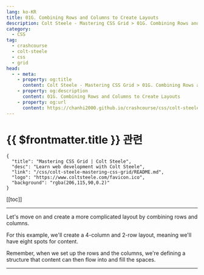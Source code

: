 ```yaml
---
lang: ko-KR
title: 01G. Combining Rows and Columns to Create Layouts
description: Colt Steele - Mastering CSS Grid > 01G. Combining Rows and Columns to Create Layouts
category:
  - CSS
tag: 
  - crashcourse
  - colt-steele
  - css
  - grid
head:
  - - meta:
    - property: og:title
      content: Colt Steele - Mastering CSS Grid > 01G. Combining Rows and Columns to Create Layouts
    - property: og:description
      content: 01G. Combining Rows and Columns to Create Layouts
    - property: og:url
      content: https://chanhi2000.github.io/crashcourse/css/colt-steele-mastering-css-grid/01G.html
---
```


# {{ $frontmatter.title }} 관련

```component VPCard
{
  "title": "Mastering CSS Grid | Colt Steele",
  "desc": "Learn web development with Colt Steele",
  "link": "/css/colt-steele-mastering-css-grid/README.md",
  "logo": "https://www.coltsteele.com/favicon.ico",
  "background": "rgba(206,115,90,0.2)"
}
```

[[toc]]

---

<SiteInfo
  name="Combining Rows and Columns to Create Layouts | Colt Steele"
  desc="The `grid-template-columns` and `grid-template-rows` properties can both be added to create more complex layouts."
  url="https://www.coltsteele.com/tutorials/mastering-css-grid/css-grid-basics/define-css-grid-rows-with-grid-template-rows"
  logo="https://www.coltsteele.com/favicon.ico" 
  preview="https://www.coltsteele.com/api/og?title=Combining+Rows+and+Columns+to+Create+Layouts"/>

<VidStack src="https://stream.mux.com/JwWeJBvbCrm3uw9hEVFWxm996U8oFQcrHe7cCVNkk5M.m3u8?redundant_streams=true" />

Let's move on and create a more complicated layout by combining rows and columns.

For this example, we'll create a 4-column and 2-row layout, meaning we'll have eight spots for content.

Remember, when we set up the rows and the columns, we're defining a structure that content can then flow into and fill the spaces.

<!-- TODO: 작성 -->

---

<TagLinks />